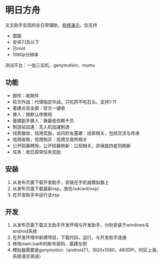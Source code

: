 # 明日方舟
叉叉助手实现的全日常辅助，[视频演示](https://www.bilibili.com/video/BV1gJ411p7Ck/)。仅支持

- 国服
- 安卓7.1及以下
- 已root
- 1080p分辨率

测试平台：一加三实机，genymotion，mumu

## 功能
- 邮件：收邮件
- 轮次作战：代理指定作战，只吃药不吃石头。支持1-11
- 基建点击全部：官方一键收
- 换人：按默认序换班
- 基建副手换人：换最低信赖干员
- 制造站加速：无人机加速制造
- 线索接收，信用奖励，访问好友基建：线索相关，包括交流与传递
- 信用收取，信用购买：信用交易所相关
- 公开招募聘用，公开招募刷新：公招相关，非保底四星则刷新
- 任务：收日周常任务奖励

## 安装
1. 从发布页面下载开发助手，安装在手机或模拟器上
2. 从发布页面下载最新xsp，放在/sdcard/xsp/
3. 在开发助手中运行该xsp

## 开发
1. 从发布页面下载叉叉助手开发环境与开发助手，分别安装于windows与android系统
2. 在开发环境中新建项目，下载代码，运行。与开发助手连通
3. 修改main.lua中的账号密码、基建左侧
4. 模拟器需要是genymotion（android7.1，1920x1080，480DPI，时区上海，系统语言英语）
